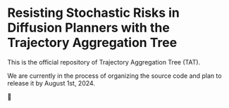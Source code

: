 # Resisting Stochastic Risks in Diffusion Planners with the Trajectory Aggregation Tree

This is the official repository of Trajectory Aggregation Tree (TAT).

We are currently in the process of organizing the source code and plan to release it by August 1st, 2024. 

🤗
